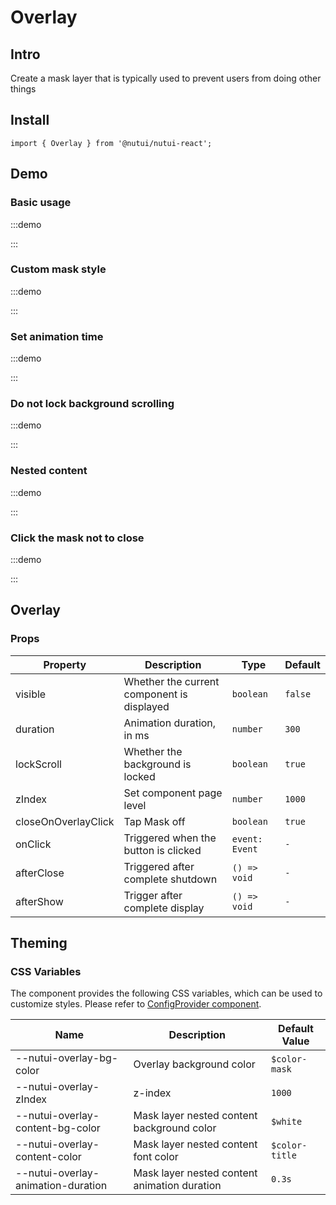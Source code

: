 # Overlay

## Intro

Create a mask layer that is typically used to prevent users from doing other things

## Install

```tsx
import { Overlay } from '@nutui/nutui-react';
```

## Demo

### Basic usage

:::demo

<CodeBlock src='h5/demo1.tsx'></CodeBlock>

:::

### Custom mask style

:::demo

<CodeBlock src='h5/demo2.tsx'></CodeBlock>

:::

### Set animation time

:::demo

<CodeBlock src='h5/demo3.tsx'></CodeBlock>

:::

### Do not lock background scrolling

:::demo

<CodeBlock src='h5/demo4.tsx'></CodeBlock>

:::

### Nested content

:::demo

<CodeBlock src='h5/demo5.tsx'></CodeBlock>

:::

### Click the mask not to close

:::demo

<CodeBlock src='h5/demo6.tsx'></CodeBlock>

:::

## Overlay

### Props

| Property | Description | Type | Default |
| --- | --- | --- | --- |
| visible | Whether the current component is displayed | `boolean` | `false` |
| duration | Animation duration, in ms | `number` | `300` |
| lockScroll | Whether the background is locked | `boolean` | `true` |
| zIndex | Set component page level | `number` | `1000` |
| closeOnOverlayClick | Tap Mask off | `boolean` | `true` |
| onClick | Triggered when the button is clicked | `event: Event` | `-` |
| afterClose | Triggered after complete shutdown | `() => void` | `-` |
| afterShow | Trigger after complete display | `() => void` | `-` |

## Theming

### CSS Variables

The component provides the following CSS variables, which can be used to customize styles. Please refer to [ConfigProvider component](#/en-US/component/configprovider).

| Name | Description | Default Value |
| --- | --- | --- |
| \--nutui-overlay-bg-color | Overlay background color | `$color-mask` |
| \--nutui-overlay-zIndex | z-index | `1000` |
| \--nutui-overlay-content-bg-color | Mask layer nested content background color | `$white` |
| \--nutui-overlay-content-color | Mask layer nested content font color | `$color-title` |
| \--nutui-overlay-animation-duration| Mask layer nested content animation duration | `0.3s` |
